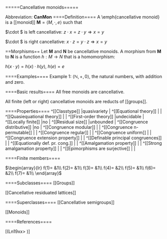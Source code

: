 =====Cancellative monoids=====

Abbreviation: **CanMon**
====Definition====
A \emph{cancellative monoid} is a [[monoid]] $\mathbf{M}=\langle M, \cdot, e\rangle$ such that

$\cdot $ is left cancellative:  $z\cdot x=z\cdot y\Longrightarrow x=y$

$\cdot $ is right cancellative:  $x\cdot z=y\cdot z\Longrightarrow x=y$

==Morphisms==
Let $\mathbf{M}$ and $\mathbf{N}$ be cancellative monoids. A morphism from $\mathbf{M}$
to $\mathbf{N}$ is a function $h:M\rightarrow N$ that is a homomorphism: 

$h(x\cdot y)=h(x)\cdot h(y)$, $h(e)=e$

====Examples====
Example 1: $\langle\mathbb{N},+,0\rangle$, the natural numbers, with addition and
zero. 


====Basic results====
All free monoids are cancellative.

All finite (left or right) cancellative monoids are reducts of [[groups]].


====Properties====
^[[Classtype]]  |quasivariety |
^[[Equational theory]]  | |
^[[Quasiequational theory]]  | |
^[[First-order theory]]  |undecidable |
^[[Locally finite]]  |no |
^[[Residual size]]  |unbounded |
^[[Congruence distributive]]  |no |
^[[Congruence modular]]  | |
^[[Congruence n-permutable]]  | |
^[[Congruence regular]]  | |
^[[Congruence uniform]]  | |
^[[Congruence extension property]]  | |
^[[Definable principal congruences]]  | |
^[[Equationally def. pr. cong.]]  | |
^[[Amalgamation property]]  | |
^[[Strong amalgamation property]]  | |
^[[Epimorphisms are surjective]]  | |

====Finite members====

$\begin{array}{lr}
f(1)= &1\\
f(2)= &1\\
f(3)= &1\\
f(4)= &2\\
f(5)= &1\\
f(6)= &2\\
f(7)= &1\\
\end{array}$


====Subclasses====
[[Groups]] 

[[Cancellative residuated lattices]] 

====Superclasses====
[[Cancellative semigroups]] 

[[Monoids]] 


====References====

[(Ln19xx>
)]
